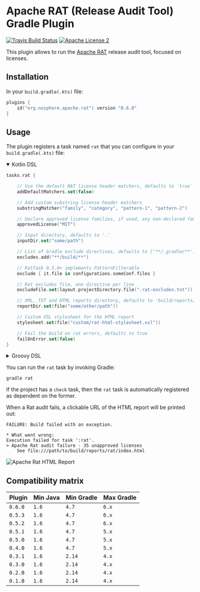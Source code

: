 
# Apache RAT (Release Audit Tool) Gradle Plugin

[![Travis Build Status](http://img.shields.io/travis/eskatos/creadur-rat-gradle.svg)](https://travis-ci.org/eskatos/creadur-rat-gradle)
[![Apache License 2](http://img.shields.io/badge/license-ASF2-blue.svg)](http://www.apache.org/licenses/LICENSE-2.0.txt)

This plugin allows to run the [Apache RAT](https://creadur.apache.org/rat/) release audit tool, focused on licenses.

## Installation

In your `build.gradle(.kts)` file:

```kotlin
plugins {
    id("org.nosphere.apache.rat") version "0.6.0"
}
```

## Usage

The plugin registers a task named `rat` that you can configure in your `build.gradle(.kts)` file:

<details open>
<summary>Kotlin DSL</summary>

```kotlin
tasks.rat {

    // Use the default RAT license header matchers, defaults to `true`
    addDefaultMatchers.set(false)

    // Add custom substring license header matchers
    substringMatcher("family", "category", "pattern-1", "pattern-2")

    // Declare approved license families, if used, any non-declared family won't be approved
    approvedLicense("MIT")

    // Input directory, defaults to '.'
    inputDir.set("some/path")

    // List of Gradle exclude directives, defaults to ['**/.gradle/**']
    excludes.add("**/build/**")

    // RatTask 0.5.0+ implements PatternFilterable
    exclude { it.file in configurations.someConf.files }

    // Rat excludes file, one directive per line
    excludeFile.set(layout.projectDirectory.file(".rat-excludes.txt"))

    // XML, TXT and HTML reports directory, defaults to 'build/reports/rat'
    reportDir.set(file("some/other/path"))

    // Custom XSL stylesheet for the HTML report
    stylesheet.set(file("custom/rat-html-stylesheet.xsl"))

    // Fail the build on rat errors, defaults to true
    failOnError.set(false)
}
```

</details>
<details>
<summary>Groovy DSL</summary>

```groovy
rat {

    // Input directory, defaults to '.'
    inputDir.set(file("some/path"))

    // List of Gradle exclude directives, defaults to ['**/.gradle/**']
    excludes.add("**/build/**")

    // Rat excludes file, one directive per line
    excludeFile.set(layout.projectDirectory.file(".rat-excludes.txt"))

    // XML, TXT and HTML reports directory, defaults to 'build/reports/rat'
    reportDir.set(file("some/other/path"))

    // Custom XSL stylesheet for the HTML report
    stylesheet.set(file("custom/rat-html-stylesheet.xsl"))

    // Fail the build on rat errors, defaults to true
    failOnError.set(false)

    // Prints the list of files with unapproved licences to the console, defaults to false
    verbose.set(true)
}
```

</details>


You can run the `rat` task by invoking Gradle:

```
gradle rat
```

If the project has a `check` task, then the `rat` task is automatically registered as dependent on the former.

When a Rat audit fails, a clickable URL of the HTML report will be printed out:

```
FAILURE: Build failed with an exception.

* What went wrong:
Execution failed for task ':rat'.
> Apache Rat audit failure - 35 unapproved licenses
    See file:///path/to/build/reports/rat/index.html
```

![Apache Rat HTML Report](src/docs/resources/html_report_header.png "Apache Rat HTML Report")


## Compatibility matrix

| Plugin | Min Java | Min Gradle | Max Gradle
| --- | --- | --- | ---
| `0.6.0` | `1.6` | `4.7` | `6.x`
| `0.5.3` | `1.6` | `4.7` | `6.x`
| `0.5.2` | `1.6` | `4.7` | `6.x`
| `0.5.1` | `1.6` | `4.7` | `5.x`
| `0.5.0` | `1.6` | `4.7` | `5.x`
| `0.4.0` | `1.6` | `4.7` | `5.x`
| `0.3.1` | `1.6` | `2.14` | `4.x`
| `0.3.0` | `1.6` | `2.14` | `4.x`
| `0.2.0` | `1.6` | `2.14` | `4.x`
| `0.1.0` | `1.6` | `2.14` | `4.x` 
